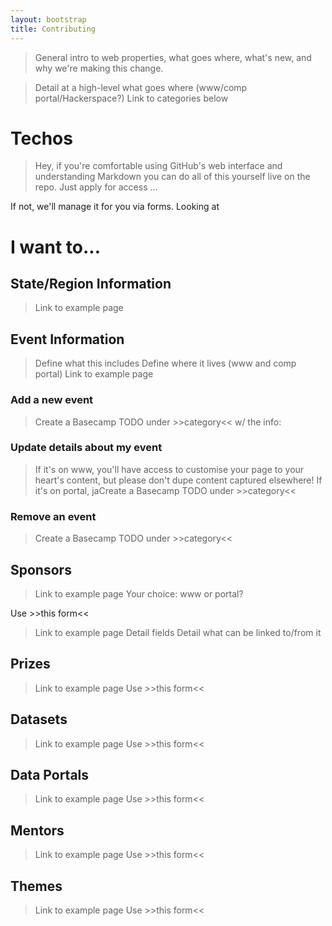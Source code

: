 ```yaml
---
layout: bootstrap
title: Contributing
---
```


> General intro to web properties, what goes where, what's new, and why we're making this change.

> Detail at a high-level what goes where (www/comp portal/Hackerspace?)
> Link to categories below

# Techos
> Hey, if you're comfortable using GitHub's web interface and understanding Markdown you can do all of this yourself live on the repo.
Just apply for access ...

If not, we'll manage it for you via forms. Looking at 

# I want to...

## State/Region Information
> Link to example page

## Event Information
> Define what this includes
> Define where it lives (www and comp portal)
> Link to example page

### Add a new event
> Create a Basecamp TODO under >>category<< w/ the info:

### Update details about my event
> If it's on www, you'll have access to customise your page to your heart's content, but please don't dupe content captured elsewhere!
> If it's on portal, jaCreate a Basecamp TODO under >>category<<

### Remove an event
> Create a Basecamp TODO under >>category<<

## Sponsors
> Link to example page
> Your choice: www or portal?

Use >>this form<<
> Link to example page
> Detail fields
> Detail what can be linked to/from it

## Prizes
> Link to example page
Use >>this form<<

## Datasets
> Link to example page
Use >>this form<<

## Data Portals
> Link to example page
Use >>this form<<

## Mentors
> Link to example page
Use >>this form<<

## Themes
> Link to example page
Use >>this form<<
